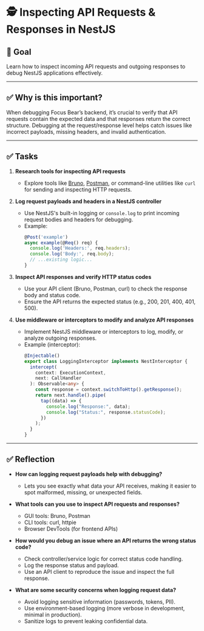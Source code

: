 # 🕵️ Inspecting API Requests & Responses in NestJS

## 🎯 Goal

Learn how to inspect incoming API requests and outgoing responses to debug NestJS applications effectively.

---

## ✅ Why is this important?

When debugging Focus Bear’s backend, it’s crucial to verify that API requests contain the expected data and that responses return the correct structure. Debugging at the request/response level helps catch issues like incorrect payloads, missing headers, and invalid authentication.

---

## ✅ Tasks

1. **Research tools for inspecting API requests**

   - Explore tools like [Bruno](https://www.usebruno.com/), [Postman](https://www.postman.com/), or command-line utilities like `curl` for sending and inspecting HTTP requests.

2. **Log request payloads and headers in a NestJS controller**

   - Use NestJS's built-in logging or `console.log` to print incoming request bodies and headers for debugging.
   - Example:
     ```typescript
     @Post('example')
     async example(@Req() req) {
       console.log('Headers:', req.headers);
       console.log('Body:', req.body);
       // ...existing logic...
     }
     ```

3. **Inspect API responses and verify HTTP status codes**

   - Use your API client (Bruno, Postman, curl) to check the response body and status code.
   - Ensure the API returns the expected status (e.g., 200, 201, 400, 401, 500).

4. **Use middleware or interceptors to modify and analyze API responses**
   - Implement NestJS middleware or interceptors to log, modify, or analyze outgoing responses.
   - Example (interceptor):
     ```typescript
     @Injectable()
     export class LoggingInterceptor implements NestInterceptor {
       intercept(
         context: ExecutionContext,
         next: CallHandler
       ): Observable<any> {
         const response = context.switchToHttp().getResponse();
         return next.handle().pipe(
           tap((data) => {
             console.log("Response:", data);
             console.log("Status:", response.statusCode);
           })
         );
       }
     }
     ```

---

## ✅ Reflection

- **How can logging request payloads help with debugging?**

  - Lets you see exactly what data your API receives, making it easier to spot malformed, missing, or unexpected fields.

- **What tools can you use to inspect API requests and responses?**

  - GUI tools: Bruno, Postman
  - CLI tools: curl, httpie
  - Browser DevTools (for frontend APIs)

- **How would you debug an issue where an API returns the wrong status code?**

  - Check controller/service logic for correct status code handling.
  - Log the response status and payload.
  - Use an API client to reproduce the issue and inspect the full response.

- **What are some security concerns when logging request data?**
  - Avoid logging sensitive information (passwords, tokens, PII).
  - Use environment-based logging (more verbose in development, minimal in production).
  - Sanitize logs to prevent leaking confidential data.
